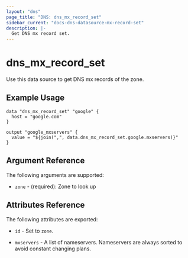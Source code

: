 ```yaml
---
layout: "dns"
page_title: "DNS: dns_mx_record_set"
sidebar_current: "docs-dns-datasource-mx-record-set"
description: |-
  Get DNS mx record set.
---
```


# dns_mx_record_set

Use this data source to get DNS mx records of the zone.

## Example Usage

```hcl
data "dns_mx_record_set" "google" {
  host = "google.com"
}

output "google_mxservers" {
  value = "${join(",", data.dns_mx_record_set.google.mxservers)}"
}
```

## Argument Reference

The following arguments are supported:

 * `zone` - (required): Zone to look up

## Attributes Reference

The following attributes are exported:

 * `id` - Set to `zone`.

 * `mxservers` - A list of nameservers. Nameservers are always sorted to avoid constant changing plans.
